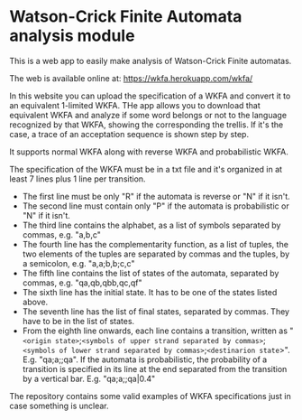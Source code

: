 # Watson-Crick Finite Automata analysis module

This is a web app to easily make analysis of Watson-Crick Finite automatas.

The web is available online at: https://wkfa.herokuapp.com/wkfa/

In this website you can upload the specification of a WKFA and convert it to an equivalent 1-limited WKFA. THe app allows you to download that equivalent WKFA and analyze if some word belongs or not to the language recognized by that WKFA, showing the corresponding the trellis. If it's the case, a trace of an acceptation sequence is shown step by step.

It supports normal WKFA along with reverse WKFA and probabilistic WKFA.

The specification of the WKFA must be in a txt file and it's organized in at least 7 lines plus 1 line per transition.
  - The first line must be only "R" if the automata is reverse or "N" if it isn't.
  - The second line must contain only "P" if the automata is probabilistic or "N" if it isn't.
  - The third line contains the alphabet, as a list of symbols separated by commas, e.g. "a,b,c"
  - The fourth line has the complementarity function, as a list of tuples, the two elements of the tuples are separated by commas and the tuples, by a semicolon, e.g. "a,a;b,b;c,c"
  - The fifth line contains the list of states of the automata, separated by commas, e.g. "qa,qb,qbb,qc,qf"
  - The sixth line has the initial state. It has to be one of the states listed above.
  - The seventh line has the list of final states, separated by commas. They have to be in the list of states.
  - From the eighth line onwards, each line contains a transition, written as "`<origin state>`;`<symbols of upper strand separated by commas>`;`<symbols of lower strand separated by commas>`;`<destinarion state`>". E.g. "qa;a;;qa".
    If the automata is probabilistic, the probability of a transition is specified in its line at the end separated from the transition by a vertical bar. E.g. "qa;a;;qa|0.4"
  
The repository contains some valid examples of WKFA specifications just in case something is unclear.
